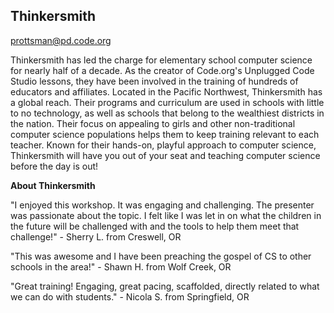 ## Thinkersmith

[prottsman@pd.code.org](mailto:prottsman@pd.code.org)

Thinkersmith has led the charge for elementary school computer science for nearly half of a decade. As the creator of Code.org's Unplugged Code Studio lessons, they have been involved in the training of hundreds of educators and affiliates. Located in the Pacific Northwest, Thinkersmith has a global reach. Their programs and curriculum are used in schools with little to no technology, as well as schools that belong to the wealthiest districts in the nation. Their focus on appealing to girls and other non-traditional computer science populations helps them to keep training relevant to each teacher. Known for their hands-on, playful approach to computer science, Thinkersmith will have you out of your seat and teaching computer science before the day is out!

**About Thinkersmith**

"I enjoyed this workshop. It was engaging and challenging. The presenter was passionate about the topic. I felt like I was let in on what the children in the future will be challenged with and the tools to help them meet that challenge!" - Sherry L. from Creswell, OR

"This was awesome and I have been preaching the gospel of CS to other schools in the area!" - Shawn H. from Wolf Creek, OR

"Great training! Engaging, great pacing, scaffolded, directly related to what we can do with students." - Nicola S. from Springfield, OR